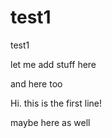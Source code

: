# test1
test1


let me add stuff here


and here too


Hi. this is the first line!


maybe here as well
